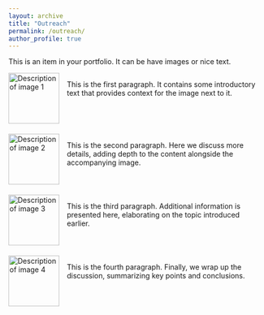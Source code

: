 ```yaml
---
layout: archive
title: "Outreach"
permalink: /outreach/
author_profile: true
---
```


This is an item in your portfolio. It can be have images or nice text.
<div style="display: flex; align-items: flex-start; margin-bottom: 20px;">
    <img src="image1.jpg" alt="Description of image 1" style="margin-right: 15px; width: 100px;">
    <div>
        <p>This is the first paragraph. It contains some introductory text that provides context for the image next to it.</p>
    </div>
</div>

<div style="display: flex; align-items: flex-start; margin-bottom: 20px;">
    <img src="image2.jpg" alt="Description of image 2" style="margin-right: 15px; width: 100px;">
    <div>
        <p>This is the second paragraph. Here we discuss more details, adding depth to the content alongside the accompanying image.</p>
    </div>
</div>

<div style="display: flex; align-items: flex-start; margin-bottom: 20px;">
    <img src="image3.jpg" alt="Description of image 3" style="margin-right: 15px; width: 100px;">
    <div>
        <p>This is the third paragraph. Additional information is presented here, elaborating on the topic introduced earlier.</p>
    </div>
</div>

<div style="display: flex; align-items: flex-start; margin-bottom: 20px;">
    <img src="image4.jpg" alt="Description of image 4" style="margin-right: 15px; width: 100px;">
    <div>
        <p>This is the fourth paragraph. Finally, we wrap up the discussion, summarizing key points and conclusions.</p>
    </div>
</div>
